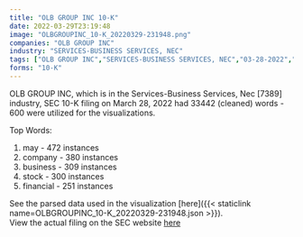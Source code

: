 ```yaml
---
title: "OLB GROUP INC 10-K"
date: 2022-03-29T23:19:48
image: "OLBGROUPINC_10-K_20220329-231948.png"
companies: "OLB GROUP INC"
industry: "SERVICES-BUSINESS SERVICES, NEC"
tags: ["OLB GROUP INC","SERVICES-BUSINESS SERVICES, NEC","03-28-2022","10-K"]
forms: "10-K"
---
```

OLB GROUP INC, which is in the Services-Business Services, Nec [7389] industry, SEC 10-K filing on March 28, 2022 had 33442 (cleaned) words - 600 were utilized for the visualizations.

Top Words:
1. may - 472 instances
2. company - 380 instances
3. business - 309 instances
4. stock - 300 instances
5. financial - 251 instances


See the parsed data used in the visualization [here]({{< staticlink name=OLBGROUPINC_10-K_20220329-231948.json >}}).  
View the actual filing on the SEC website [here](https://www.sec.gov/Archives/edgar/data/1314196/0001213900-22-015583.txt)